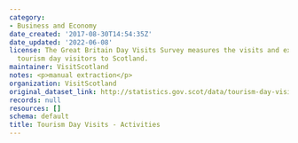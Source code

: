 ```yaml
---
category:
- Business and Economy
date_created: '2017-08-30T14:54:35Z'
date_updated: '2022-06-08'
license: The Great Britain Day Visits Survey measures the visits and expenditure of
  tourism day visitors to Scotland.
maintainer: VisitScotland
notes: <p>manual extraction</p>
organization: VisitScotland
original_dataset_link: http://statistics.gov.scot/data/tourism-day-visits---activities
records: null
resources: []
schema: default
title: Tourism Day Visits - Activities
---
```

